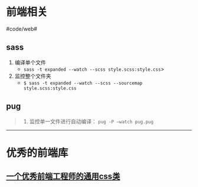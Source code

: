 # 前端相关
#code/web#

## sass
1. 编译单个文件
	- `sass -t expanded --watch --scss style.scss:style.css`> 
2. 监控整个文件夹
	- `$ sass -t expanded --watch --scss --sourcemap style.scss:style.css`

## pug
> 1.  监控单一文件进行自动编译：
`pug -P —watch pug.pug`

---

# 优秀的前端库
## [一个优秀前端工程师的通用css类](www.veione.com/inc/base.css)
